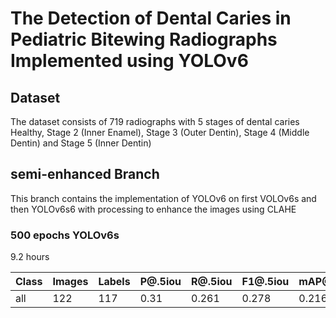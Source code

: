 # The Detection of Dental Caries in Pediatric Bitewing Radiographs Implemented using YOLOv6

## Dataset

The dataset consists of 719 radiographs with 5 stages of dental caries
Healthy, Stage 2 (Inner Enamel), Stage 3 (Outer Dentin), Stage 4 (Middle Dentin) and Stage 5 (Inner Dentin)

## semi-enhanced Branch

This branch contains the implementation of YOLOv6 on first VOLOv6s and then YOLOv6s6 with processing to enhance the images using CLAHE

### 500 epochs YOLOv6s

9.2 hours

| Class | Images | Labels | P@.5iou | R@.5iou | F1@.5iou | mAP@.5 | mAP@.5:.95 |
| ----- | ------ | ------ | ------- | ------- | -------- | ------ | ---------- |
| all   | 122    | 117    | 0.31    | 0.261   | 0.278    | 0.216  | 0.0939     |
